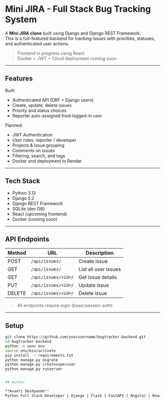 # Mini JIRA - Full Stack Bug Tracking System

A **Mini JIRA clone** built using Django and Django REST Framework.  
This is a full-featured backend for tracking issues with priorities, statuses, and authenticated user actions.

> Frontend in progress using React  
> Docker + JWT + Cloud deployment coming soon

---

## Features

Built:
- Authenticated API (DRF + Django users)
- Create, update, delete issues
- Priority and status choices
- Reporter auto-assigned from logged-in user

Planned:
- JWT Authentication
- User roles: reporter / developer
- Projects & Issue grouping
- Comments on issues
- Filtering, search, and tags
- Docker and deployment to Render

---

## Tech Stack

- Python 3.13
- Django 5.2
- Django REST Framework
- SQLite (dev DB)
- React (upcoming frontend)
- Docker (coming soon)

---

## API Endpoints

| Method | URL                   | Description              |
|--------|------------------------|--------------------------|
| POST   | `/api/issues/`         | Create issue             |
| GET    | `/api/issues/`         | List all user issues     |
| GET    | `/api/issues/<id>/`    | Get issue details        |
| PUT    | `/api/issues/<id>/`    | Update issue             |
| DELETE | `/api/issues/<id>/`    | Delete issue             |

> All endpoints require login (basic/session auth)

---

## Setup

```bash
git clone https://github.com/yourusername/bugtracker-backend.git
cd bugtracker-backend
python -m venv env
source env/bin/activate
pip install -r requirements.txt
python manage.py migrate
python manage.py createsuperuser
python manage.py runserver


## Author

**Avanti Deshpande**  
Python Full Stack Developer | Django | Flask | FastAPI | Angular | React | Learning AI  
